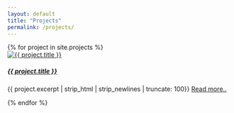 ```yaml
---
layout: default
title: "Projects"
permalink: /projects/
---
```


<div class="row row-cols-1 row-cols-md-3 g-4">
  {% for project in site.projects %}
    <div class="col">
    <div class="card h-100">
      <a href="{{ project.url }}">
        <img class="card-img-top p-3" src="{{ site.baseurl }}{{ project.image }}" alt="{{ project.title }}">
      </a>
      <div class="card-body">
        <h5 class="card-title"><a href="{{ project.url }}">{{ project.title }}</a></h5>
        <p class="card-text">
          {{ project.excerpt | strip_html | strip_newlines | truncate: 100}}
          <a href="{{ project.url }}">Read more..</a>
        </p>
      </div>
    </div>
    </div>
  {% endfor %}
</div>

